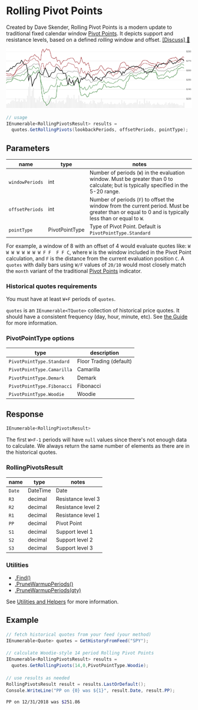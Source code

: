 # Rolling Pivot Points

Created by Dave Skender, Rolling Pivot Points is a modern update to traditional fixed calendar window [Pivot Points](../PivotPoints/README.md#content).  It depicts support and resistance levels, based on a defined _rolling_ window and offset.
[[Discuss] :speech_balloon:](https://github.com/DaveSkender/Stock.Indicators/discussions/274 "Community discussion about this indicator")

![image](chart.png)

```csharp
// usage
IEnumerable<RollingPivotsResult> results = 
  quotes.GetRollingPivots(lookbackPeriods, offsetPeriods, pointType);  
```

## Parameters

| name | type | notes
| -- |-- |--
| `windowPeriods` | int | Number of periods (`W`) in the evaluation window.  Must be greater than 0 to calculate; but is typically specified in the 5-20 range.
| `offsetPeriods` | int | Number of periods (`F`) to offset the window from the current period.  Must be greater than or equal to 0 and is typically less than or equal to `W`.
| `pointType` | PivotPointType | Type of Pivot Point.  Default is `PivotPointType.Standard`

For example, a window of 8 with an offset of 4 would evaluate quotes like: `W W W W W W W W F F  F F C`, where `W` is the window included in the Pivot Point calculation, and `F` is the distance from the current evaluation position `C`.  A `quotes` with daily bars using `W/F` values of `20/10` would most closely match the `month` variant of the traditional [Pivot Points](../PivotPoints/README.md#content) indicator.

### Historical quotes requirements

You must have at least `W+F` periods of `quotes`.

`quotes` is an `IEnumerable<TQuote>` collection of historical price quotes.  It should have a consistent frequency (day, hour, minute, etc).  See [the Guide](../../docs/GUIDE.md) for more information.

### PivotPointType options

| type | description
|-- |--
| `PivotPointType.Standard` | Floor Trading (default)
| `PivotPointType.Camarilla` | Camarilla
| `PivotPointType.Demark` | Demark
| `PivotPointType.Fibonacci` | Fibonacci
| `PivotPointType.Woodie` | Woodie

## Response

```csharp
IEnumerable<RollingPivotsResult>
```

The first `W+F-1` periods will have `null` values since there's not enough data to calculate.  We always return the same number of elements as there are in the historical quotes.

### RollingPivotsResult

| name | type | notes
| -- |-- |--
| `Date` | DateTime | Date
| `R3` | decimal | Resistance level 3
| `R2` | decimal | Resistance level 2
| `R1` | decimal | Resistance level 1
| `PP` | decimal | Pivot Point
| `S1` | decimal | Support level 1
| `S2` | decimal | Support level 2
| `S3` | decimal | Support level 3

### Utilities

- [.Find()](../../docs/UTILITIES.md#find-indicator-result-by-date)
- [.PruneWarmupPeriods()](../../docs/UTILITIES.md#prune-warmup-periods)
- [.PruneWarmupPeriods(qty)](../../docs/UTILITIES.md#prune-warmup-periods)

See [Utilities and Helpers](../../docs/UTILITIES.md#content) for more information.

## Example

```csharp
// fetch historical quotes from your feed (your method)
IEnumerable<Quote> quotes = GetHistoryFromFeed("SPY");

// calculate Woodie-style 14 period Rolling Pivot Points
IEnumerable<RollingPivotsResult> results = 
  quotes.GetRollingPivots(14,0,PivotPointType.Woodie);

// use results as needed
RollingPivotsResult result = results.LastOrDefault();
Console.WriteLine("PP on {0} was ${1}", result.Date, result.PP);
```

```bash
PP on 12/31/2018 was $251.86
```
